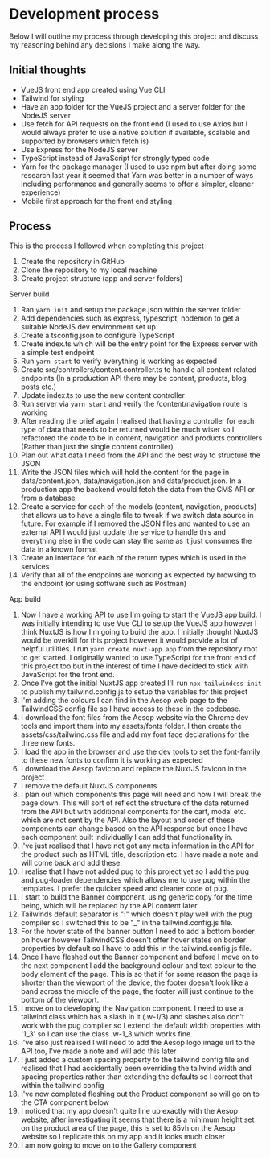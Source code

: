 # Development process
Below I will outline my process through developing this project and discuss my reasoning behind any decisions I make along the way.

## Initial thoughts
- VueJS front end app created using Vue CLI
- Tailwind for styling
- Have an app folder for the VueJS project and a server folder for the NodeJS server
- Use fetch for API requests on the front end (I used to use Axios but I would always prefer to use a native solution if available, scalable and supported by browsers which fetch is)
- Use Express for the NodeJS server
- TypeScript instead of JavaScript for strongly typed code
- Yarn for the package manager (I used to use npm but after doing some research last year it seemed that Yarn was better in a number of ways including performance and generally seems to offer a simpler, cleaner experience)
- Mobile first approach for the front end styling

## Process
This is the process I followed when completing this project
1. Create the repository in GitHub
2. Clone the repository to my local machine
3. Create project structure (app and server folders)

Server build
1. Ran `yarn init` and setup the package.json within the server folder
2. Add dependencies such as express, typescript, nodemon to get a suitable NodeJS dev environment set up
3. Create a tsconfig.json to configure TypeScript
4. Create index.ts which will be the entry point for the Express server with a simple test endpoint
5. Run `yarn start` to verify everything is working as expected
6. Create src/controllers/content.controller.ts to handle all content related endpoints (In a production API there may be content, products, blog posts etc.)
7. Update index.ts to use the new content controller
8. Run server via `yarn start` and verify the /content/navigation route is working
9. After reading the brief again I realised that having a controller for each type of data that needs to be returned would be much wiser so I refactored the code to be in content, navigation and products controllers (Rather than just the single content controller)
10. Plan out what data I need from the API and the best way to structure the JSON
11. Write the JSON files which will hold the content for the page in data/content.json, data/navigation.json and data/product.json. In a production app the backend would fetch the data from the CMS API or from a database
12. Create a service for each of the models (content, navigation, products) that allows us to have a single file to tweak if we switch data source in future. For example if I removed the JSON files and wanted to use an external API I would just update the service to handle this and everything else in the code can stay the same as it just consumes the data in a known format
13. Create an interface for each of the return types which is used in the services
14. Verify that all of the endpoints are working as expected by browsing to the endpoint (or using software such as Postman)

App build
1. Now I have a working API to use I'm going to start the VueJS app build. I was initially intending to use Vue CLI to setup the VueJS app however I think NuxtJS is how I'm going to build the app. I initially thought NuxtJS would be overkill for this project however it would provide a lot of helpful utilities. I run `yarn create nuxt-app app` from the repository root to get started. I originally wanted to use TypeScript for the front end of this project too but in the interest of time I have decided to stick with JavaScript for the front end.
2. Once I've got the initial NuxtJS app created I'll run `npx tailwindcss init` to publish my tailwind.config.js to setup the variables for this project
3. I'm adding the colours I can find in the Aesop web page to the TailwindCSS config file so I have access to these in the codebase.
4. I download the font files from the Aesop website via the Chrome dev tools and import them into my assets/fonts folder. I then create the assets/css/tailwind.css file and add my font face declarations for the three new fonts.
5. I load the app in the browser and use the dev tools to set the font-family to these new fonts to confirm it is working as expected
6. I download the Aesop favicon and replace the NuxtJS favicon in the project
7. I remove the default NuxtJS components
8. I plan out which components this page will need and how I will break the page down. This will sort of reflect the structure of the data returned from the API but with additional components for the cart, modal etc. which are not sent by the API. Also the layout and order of these components can change based on the API response but once I have each component built individually I can add that functionality in.
9. I've just realised that I have not got any meta information in the API for the product such as HTML title, description etc. I have made a note and will come back and add these.
10. I realise that I have not added pug to this project yet so I add the pug and pug-loader dependencies which allows me to use pug within the templates. I prefer the quicker speed and cleaner code of pug.
11. I start to build the Banner component, using generic copy for the time being, which will be replaced by the API content later
12. Tailwinds default separator is ":" which doesn't play well with the pug compiler so I switched this to be "_" in the tailwind.config.js file.
13. For the hover state of the banner button I need to add a bottom border on hover however TailwindCSS doesn't offer hover states on border properties by default so I have to add this in the tailwind.config.js file.
14. Once I have fleshed out the Banner component and before I move on to the next component I add the background colour and text colour to the body element of the page. This is so that if for some reason the page is shorter than the viewport of the device, the footer doesn't look like a band across the middle of the page, the footer will just continue to the bottom of the viewport.
15. I move on to developing the Navigation component. I need to use a tailwind class which has a slash in it (.w-1/3) and slashes also don't work with the pug compiler so I extend the default width properties with '1_3' so I can use the class .w-1_3 which works fine.
16. I've also just realised I will need to add the Aesop logo image url to the API too, I've made a note and will add this later
17. I just added a custom spacing property to the tailwind config file and realised that I had accidentally been overriding the tailwind width and spacing properties rather than extending the defaults so I correct that within the tailwind config
18. I've now completed fleshing out the Product component so will go on to the CTA component below
19. I noticed that my app doesn't quite line up exactly with the Aesop website, after investigating it seems that there is a minimum height set on the product area of the page, this is set to 85vh on the Aesop website so I replicate this on my app and it looks much closer
20. I am now going to move on to the Gallery component


